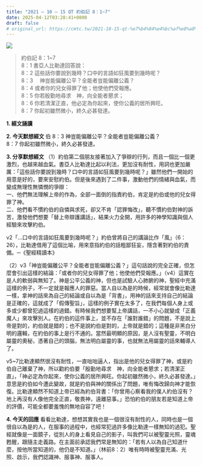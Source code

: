 ```yaml
---
title: "2021 – 10 – 15 QT 約伯記 8：1~7"
date: 2025-04-12T03:28:41+0800
draft: false
# original_url: https://cmtc.tw/2021-10-15-qt-%e7%b4%84%e4%bc%af%e8%a8%98-8%ef%bc%9a17
---
```


![](/images/qt.jpg)
> 約伯記 8：1\~7  
> 8：1 書亞人比勒達回答說：  
> 8：2 這些話你要說到幾時？口中的言語如狂風要到幾時呢？  
> 8：3 　神豈能偏離公平？全能者豈能偏離公義？  
> 8：4 或者你的兒女得罪了他；他使他們受報應。  
> 8：5 你若殷勤地尋求　神，向全能者懇求；  
> 8：6 你若清潔正直，他必定為你起來，使你公義的居所興旺。  
> 8：7 你起初雖然微小，終久必甚發達。

**1. 經文誦讀**

**2.  今天默想經文**
伯 8：3 神豈能偏離公平？全能者豈能偏離公義？  
8：7 你起初雖然微小，終久必甚發達。

**3. 分享默想經文**
（1）約伯第二個朋友接著加入了爭辯的行列，而且一個比一個更激烈，也越來越血氣。書亞人比勒達比起以利法，更加沒有耐性，用詞也更加嚴厲：「這些話你要說到幾時？口中的言語如狂風要到幾時呢？」雖然他們一開始的用意是好的，要來安慰約伯。但是後來遇到了二件事，激動他們的情緒與血氣，而變成無理性無憐憫的爭辯：  
一、他們無法理解上帝的作為，全部一面倒的指責約伯，肯定是約伯或他的兒女得罪了神。  
二、他們看不慣約伯的自憐與求死，卻又不肯「認罪悔改」，聽不慣約伯對神的訴苦，激發他們想要「替上帝辯護講話」，結果火力全開，用許多的神學知識與個人經驗來攻擊約伯。

v2「…口中的言語如狂風要到幾時呢？」約伯曾將自己的講論比作「風」（6：26），比勒達借用了這個比喻，用來意指約伯的話粗鄙狂妄，隱含著對約伯的責備。─《聖經精讀本》

（2）v3「神豈能偏離公平？全能者豈能偏離公義？」這句話說的完全正確，但怎麼會引出這樣的結論：「或者你的兒女得罪了他；他使他們受報應。」（v4）這實在是人的軟弱與無知了。神是公平公義的神，但也是試驗人心肺腑的神，聖經中充滿這樣的例子，不一定就是報應人的罪惡。當人自以為是的時候，經常就會像比勒達一樣，拿神的話來為自己的結論或自以為是「背書」，用神的話來支持自己的結論是正確的，這就成了「假傳聖旨」，這樣的例子實在太多了，在我們每個人身上或多或少都曾犯過這樣的過錯。有時候我們想要幫上帝講話，一不小心就變成「正義魔人」來攻擊別人。在約伯的這件事上，並不存在「誰對誰錯」的問題，不是說上帝是對的，約伯就是錯的；也不是說約伯是對的，上帝就是錯的；這種是非黑白分明的邏輯，在約伯的事上是行不通的。當然最明顯的原因，是人沒有聖靈，不明白屬靈的奧秘，憑著自己的頭腦，無法明白屬靈的事，也就無法用屬靈的話來輔導人了。

v5\~7比勒達顯然很沒有耐性，一直咄咄逼人，指出是他的兒女得罪了神，或是約伯自己離棄了神，所以勸約伯要「殷勤地尋求　神，向全能者懇求；若清潔正直」，「神必定為你起來，使你公義的居所興旺。你起初雖然微小，終久必甚發達。」意思是約伯如今遭此變故，就是約伯與神的關係出了問題，唯有悔改歸向神才能恢復。比勒達顯然不知道上帝已經為約伯背書：「你曾用心察看我的僕人約伯沒有？地上再沒有人像他完全正直，敬畏神，遠離惡事。」恐怕約伯的朋友若是知道上帝的評價，可能全都要羞愧的無地自容了吧！

**4. 今天的回應**
看看比勒達，想想其實我也是一個很沒有耐性的人，同時也是一個很自以為是的人，在服事的過程中，也經常犯過許多像比勒達一樣無知的過犯。聖經就像是一面鏡子，從別人的身上看見自己的影子，叫我們可以被聖靈光照，靈魂甦醒，跟隨主走義路。在主面前承認我們常是無知的：「若有人以為自己知道什麼，按他所當知道的，他仍是不知道。」（林前8：2）唯有時時被聖靈充滿、光照、啟示，我們認識神、服事神、服事人。
